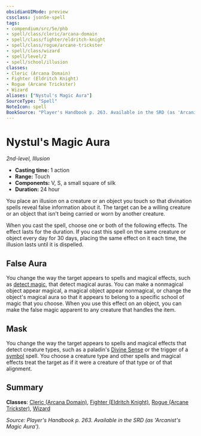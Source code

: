 ```yaml
---
obsidianUIMode: preview
cssclass: json5e-spell
tags:
- compendium/src/5e/phb
- spell/class/cleric/arcana-domain
- spell/class/fighter/eldritch-knight
- spell/class/rogue/arcane-trickster
- spell/class/wizard
- spell/level/2
- spell/school/illusion
classes:
- Cleric (Arcana Domain)
- Fighter (Eldritch Knight)
- Rogue (Arcane Trickster)
- Wizard
aliases: ["Nystul's Magic Aura"]
SourceType: "Spell"
NoteIcon: spell
BookSource: "Player's Handbook p. 263. Available in the SRD (as 'Arcanist's Magic Aura')."
---
```

# Nystul's Magic Aura
*2nd-level, Illusion*  

- **Casting time:** 1 action
- **Range:** Touch
- **Components:** V, S, a small square of silk
- **Duration:** 24 hour

You place an illusion on a creature or an object you touch so that divination spells reveal false information about it. The target can be a willing creature or an object that isn't being carried or worn by another creature.

When you cast the spell, choose one or both of the following effects. The effect lasts for the duration. If you cast this spell on the same creature or object every day for 30 days, placing the same effect on it each time, the illusion lasts until it is dispelled.

## False Aura

You change the way the target appears to spells and magical effects, such as [detect magic](/2-Mechanics/CLI/spells/detect-magic.md), that detect magical auras. You can make a nonmagical object appear magical, a magical object appear nonmagical, or change the object's magical aura so that it appears to belong to a specific school of magic that you choose. When you use this effect on an object, you can make the false magic apparent to any creature that handles the item.

## Mask

You change the way the target appears to spells and magical effects that detect creature types, such as a paladin's [Divine Sense](/2-Mechanics/CLI/classes/paladin.md#Divine%20Sense%20(Level%201)) or the trigger of a [symbol](/2-Mechanics/CLI/spells/symbol.md) spell. You choose a creature type and other spells and magical effects treat the target as if it were a creature of that type or of that alignment.

## Summary

**Classes**: [Cleric (Arcana Domain)](/2-Mechanics/CLI/classes/cleric-arcana-domain-scag.md), [Fighter (Eldritch Knight)](/2-Mechanics/CLI/classes/fighter-eldritch-knight.md), [Rogue (Arcane Trickster)](/2-Mechanics/CLI/classes/rogue-arcane-trickster.md), [Wizard](/2-Mechanics/CLI/classes/wizard.md)

*Source: Player's Handbook p. 263. Available in the SRD (as 'Arcanist's Magic Aura').*